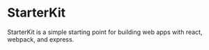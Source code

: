 # StarterKit
StarterKit is a simple starting point for building web apps with react, webpack, and express.
